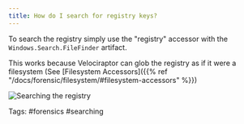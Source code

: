 ```yaml
---
title: How do I search for registry keys?
---
```


To search the registry simply use the "registry" accessor with the `Windows.Search.FileFinder` artifact.

This works because Velociraptor can glob the registry as if it were a filesystem (See [Filesystem Accessors]({{% ref "/docs/forensic/filesystem/#filesystem-accessors" %}})

![Searching the registry](https://user-images.githubusercontent.com/3856546/165133750-a694844a-5bb5-44bc-94a8-fd715a6efe4a.png)


Tags: #forensics #searching
